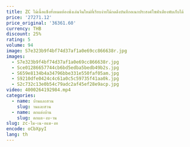 ```yaml
---
title: ZC ไม้เนื้อแข็งทั้งหมดห้องนั่งเล่นจีนใหม่ที่เรียบง่ายไม้กดดึงบันทึกอเนกประสงค์โซฟาเตียงพับเก็บได้
price: '27271.12'
price_original: '36361.60'
currency: THB
discount: 25%
rating: 5
volume: 94
image: S7e323b9f4bf74d37af1a0e69cc866638r.jpg
images:
  - S7e323b9f4bf74d37af1a0e69cc866638r.jpg
  - Sce01286657744cb6bd5edba5bedb49b2s.jpg
  - S659e8134b4a34796bbe331e550faf05am.jpg
  - S9210dfe0424c4c61a0c5c59735f41aa0k.jpg
  - S2c732c13e0b54c79adc2af45ef28e9acp.jpg
video: 4000264192984.mp4
categories:
  - name: บ้านและสวน
    slug: านและสวน
  - name: ตกแต่งบ้าน
    slug: ตกแต-งบ-าน
slug: zc-ไม-เน-อแข-งท
encode: oCbXpyI
lang: th
---
```

  